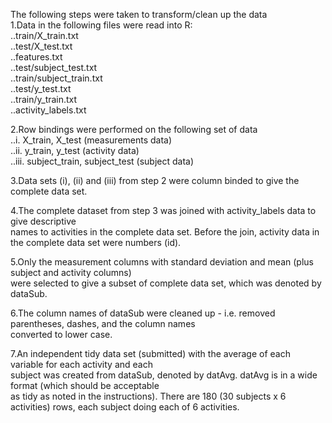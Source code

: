 The following steps were taken to transform/clean up the data<br>
1.Data in the following files were read into R:<br>
	..train/X_train.txt <br>
	..test/X_test.txt <br> 
	..features.txt <br>
	..test/subject_test.txt <br>
	..train/subject_train.txt <br>
	..test/y_test.txt <br>
	..train/y_train.txt <br>
	..activity_labels.txt <br>

2.Row bindings were performed on the following set of data<br>
..i. X_train, X_test (measurements data)<br> 
..ii. y_train, y_test (activity data)<br>
..iii. subject_train, subject_test (subject data)<br>

3.Data sets (i), (ii) and (iii) from step 2 were column binded to give the complete data set.<br>

4.The complete dataset from step 3 was joined with activity_labels data to give descriptive<br> 
names to activities in the complete data set. Before the join, activity data in the complete data set were numbers (id). <br>

5.Only the measurement columns with standard deviation and mean (plus subject and activity columns) <br>
were selected to give a subset of complete data set, which was denoted by dataSub.<br>

6.The column names of dataSub were cleaned up - i.e. removed parentheses, dashes, and the column names<br>
converted to lower case.

7.An independent tidy data set (submitted) with the average of each variable for each activity and each<br>
 subject was created from dataSub, denoted by datAvg. datAvg is in a wide format (which should be acceptable<br> 
 as tidy as noted in the instructions). There are 180 (30 subjects x 6 activities) rows, each subject doing each of 6 activities.